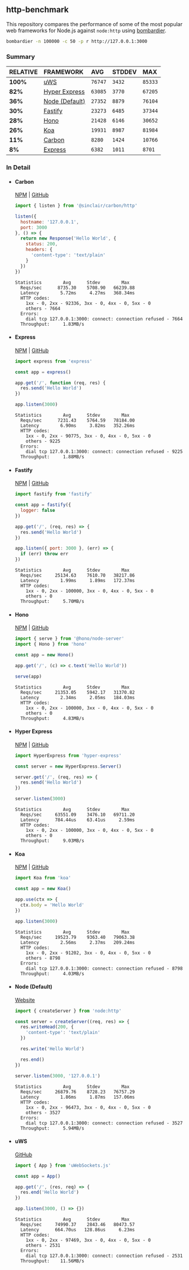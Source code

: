 ## http-benchmark

This repository compares the performance of some of the most popular web frameworks for Node.js against `node:http` using [bombardier](https://github.com/codesenberg/bombardier).

```bash
bombardier -n 100000 -c 50 -p r http://127.0.0.1:3000
```

### Summary

| RELATIVE | FRAMEWORK | AVG | STDDEV | MAX |
| :--- | :--- | :--- | :--- | :--- |
| **100%** | [uWS](#uws) | `76747` | `3432` | `85333` |
| **82%** | [Hyper Express](#hyper-express) | `63085` | `3770` | `67205` |
| **36%** | [Node (Default)](#node-default) | `27352` | `8879` | `76104` |
| **30%** | [Fastify](#fastify) | `23273` | `6485` | `37344` |
| **28%** | [Hono](#hono) | `21428` | `6146` | `30652` |
| **26%** | [Koa](#koa) | `19931` | `8987` | `81984` |
| **11%** | [Carbon](#carbon) | `8280` | `1424` | `10766` |
| **8%** | [Express](#express) | `6382` | `1011` | `8701` |


### In Detail

- #### Carbon
  [NPM](https://npmjs.com/@sinclair/carbon) | [GitHub](https://github.com/sinclairzx81/carbon)
  ```js
  import { listen } from '@sinclair/carbon/http'

  listen({
    hostname: '127.0.0.1',
    port: 3000
  }, () => {
    return new Response('Hello World', {
      status: 200,
      headers: {
        'content-type': 'text/plain'
      }
    })
  })
  ```

  ```
  Statistics        Avg      Stdev        Max
    Reqs/sec      8735.30    5708.90   66239.88
    Latency        5.72ms     4.27ms   368.34ms
    HTTP codes:
      1xx - 0, 2xx - 92336, 3xx - 0, 4xx - 0, 5xx - 0
      others - 7664
    Errors:
      dial tcp 127.0.0.1:3000: connect: connection refused - 7664
    Throughput:     1.83MB/s
  ```

- #### Express
  [NPM](https://npmjs.com/express) | [GitHub](https://github.com/expressjs/express)
  ```js
  import express from 'express'

  const app = express()

  app.get('/', function (req, res) {
    res.send('Hello World')
  })

  app.listen(3000)
  ```

  ```
  Statistics        Avg      Stdev        Max
    Reqs/sec      7231.43    5764.59   78184.00
    Latency        6.90ms     3.82ms   352.26ms
    HTTP codes:
      1xx - 0, 2xx - 90775, 3xx - 0, 4xx - 0, 5xx - 0
      others - 9225
    Errors:
      dial tcp 127.0.0.1:3000: connect: connection refused - 9225
    Throughput:     1.88MB/s
  ```

- #### Fastify
  [NPM](https://npmjs.com/fastify) | [GitHub](https://github.com/fastify/fastify)
  ```js
  import fastify from 'fastify'

  const app = fastify({
    logger: false
  })

  app.get('/', (req, res) => {
    res.send('Hello World')
  })

  app.listen({ port: 3000 }, (err) => {
    if (err) throw err
  })
  ```

  ```
  Statistics        Avg      Stdev        Max
    Reqs/sec     25134.63    7610.70   38217.86
    Latency        1.99ms     1.89ms   172.37ms
    HTTP codes:
      1xx - 0, 2xx - 100000, 3xx - 0, 4xx - 0, 5xx - 0
      others - 0
    Throughput:     5.70MB/s
  ```

- #### Hono
  [NPM](https://npmjs.com/hono) | [GitHub](https://github.com/honojs/hono)
  ```js
  import { serve } from '@hono/node-server'
  import { Hono } from 'hono'

  const app = new Hono()

  app.get('/', (c) => c.text('Hello World'))

  serve(app)
  ```

  ```
  Statistics        Avg      Stdev        Max
    Reqs/sec     21353.05    5942.17   31370.82
    Latency        2.34ms     2.05ms   184.03ms
    HTTP codes:
      1xx - 0, 2xx - 100000, 3xx - 0, 4xx - 0, 5xx - 0
      others - 0
    Throughput:     4.83MB/s
  ```

- #### Hyper Express
  [NPM](https://npmjs.com/hyper-express) | [GitHub](https://github.com/kartikk221/hyper-express)
  ```js
  import HyperExpress from 'hyper-express'

  const server = new HyperExpress.Server()

  server.get('/', (req, res) => {
    res.send('Hello World')
  })

  server.listen(3000)
  ```

  ```
  Statistics        Avg      Stdev        Max
    Reqs/sec     63551.09    3476.10   69711.20
    Latency      784.44us    63.41us     2.59ms
    HTTP codes:
      1xx - 0, 2xx - 100000, 3xx - 0, 4xx - 0, 5xx - 0
      others - 0
    Throughput:     9.03MB/s
  ```

- #### Koa
  [NPM](https://npmjs.com/koa) | [GitHub](https://github.com/koajs/koa)
  ```js
  import Koa from 'koa'

  const app = new Koa()

  app.use(ctx => {
    ctx.body = 'Hello World'
  })

  app.listen(3000)
  ```

  ```
  Statistics        Avg      Stdev        Max
    Reqs/sec     19523.79    9363.40   79063.38
    Latency        2.56ms     2.37ms   209.24ms
    HTTP codes:
      1xx - 0, 2xx - 91202, 3xx - 0, 4xx - 0, 5xx - 0
      others - 8798
    Errors:
      dial tcp 127.0.0.1:3000: connect: connection refused - 8798
    Throughput:     4.03MB/s
  ```

- #### Node (Default)
  [Website](https://nodejs.org/api/http.html)
  ```js
  import { createServer } from 'node:http'

  const server = createServer((req, res) => {
    res.writeHead(200, {
      'content-type': 'text/plain'
    })

    res.write('Hello World')

    res.end()
  })

  server.listen(3000, '127.0.0.1')
  ```

  ```
  Statistics        Avg      Stdev        Max
    Reqs/sec     26879.76    8728.23   76757.29
    Latency        1.86ms     1.87ms   157.06ms
    HTTP codes:
      1xx - 0, 2xx - 96473, 3xx - 0, 4xx - 0, 5xx - 0
      others - 3527
    Errors:
      dial tcp 127.0.0.1:3000: connect: connection refused - 3527
    Throughput:     5.94MB/s
  ```

- #### uWS
  [GitHub](https://github.com/uNetworking/uWebSockets.js)
  ```js
  import { App } from 'uWebSockets.js'

  const app = App()

  app.get('/', (res, req) => {
    res.end('Hello World')
  })

  app.listen(3000, () => {})
  ```

  ```
  Statistics        Avg      Stdev        Max
    Reqs/sec     74990.37    2843.46   80473.57
    Latency      664.70us   128.86us     6.23ms
    HTTP codes:
      1xx - 0, 2xx - 97469, 3xx - 0, 4xx - 0, 5xx - 0
      others - 2531
    Errors:
      dial tcp 127.0.0.1:3000: connect: connection refused - 2531
    Throughput:    11.56MB/s
  ```


